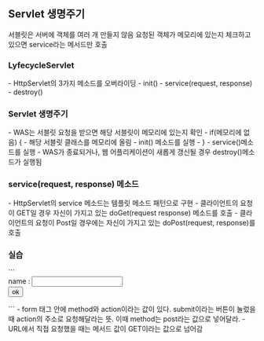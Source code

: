 Servlet 생명주기
-----------

서블릿은 서버에 객체를 여러 개 만들지 않음
요청된 객체가 메모리에 있는지 체크하고 있으면 service라는 메서드만 호출

<h3>LyfecycleServlet</h3>
- HttpServlet의 3가지 메소드를 오버라이딩
	- init()
	- service(request, response)
	- destroy()

<h3>Servlet 생명주기</h3>
- WAS는 서블릿 요청을 받으면 해당 서블릿이 메모리에 있는지 확인
- if(메모리에 없음) {
	- 해당 서블릿 클래스를 메모리에 올림
	- init() 메소드를 실행  
- }
	- service()메소드를 실행
- WAS가 종료되거나, 웹 어플리케이션이 새롭게 갱신될 경우 destroy()메소드가 실행됨

<h3>service(request, response) 메소드</h3>
- HttpServlet의 service 메소드는 템플릿 메소드 패턴으로 구현
	- 클라이언트의 요청이 GET일 경우 자신이 가지고 있는 doGet(request response) 메소드를 호출
	- 클라이언트의 요청이 Post일 경우에는 자신이 가지고 있는 doPost(request, response)를 호출

  
<h3>실습</h3>
```
<html>
<head><title>form</title></head>
<body>
<form method='post' action='/firstweb/LifecycleServlet'>
name : <input type='text' name='name'><br>
<input type='submit' value='ok'><br>
</form>
</body>
</html>
```
- form 태그 안에 method와 action이라는 값이 있다. submit이라는 버튼이 눌렀을 때 action의 주소로 요청해달라는 뜻. 이때 method는 post라는 값으로 넣어달라. 
- URL에서 직접 요청했을 때는 메서드 값이 GET이라는 값으로 넘어감
